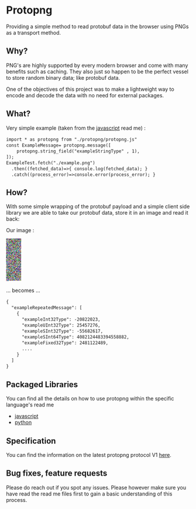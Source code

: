 # Protopng
Providing a simple method to read protobuf data in the browser using PNGs as a transport method.

## Why?
PNG's are highly supported by every modern browser and come with many benefits such as caching. They also just so happen to be the perfect vessel to store random binary data; like protobuf data.

One of the objectives of this project was to make a lightweight way to encode and decode the data with no need for external packages.

## What?
Very simple example (taken from the [javascript](./packages/javascript/README.md) read me) :
```
import * as protopng from "./protopng/protopng.js"
const ExampleMessage= protopng.message([
	protopng.string_field("exampleStringType" , 1),
]);
ExampleTest.fetch("./example.png")
  .then((fetched_data)=>{ console.log(fetched_data); }
  .catch((process_error)=>console.error(process_error); }
```

## How?
With some simple wrapping of the protobuf payload and a simple client side library we are able to take our protobuf data, store it in an image and read it back:

Our image :

![example protopng](./tests/javascript/01-ExampleNested.png)

... becomes ...
```
{
  "exampleRepeatedMessage": [
    {
      "exampleInt32Type": -20822023,
      "exampleUInt32Type": 25457276,
      "exampleSInt32Type": -55682617,
      "exampleSInt64Type": 4082124483394558882,
      "exampleFixed32Type": 2481122489,
      ....
    }
  ]
}
```

## Packaged Libraries
You can find all the details on how to use protopng within the specific language's read me
- [javascript](./packages/javascript/README.md) 
- [python](./packages/python/README.md) 

## Specification
You can find the information on the latest protopng protocol V1 [here](./protocol/protocol-v1.md).

## Bug fixes, feature requests
Please do reach out if you spot any issues. Please however make sure you have read the read me files first to gain a basic understanding of this process.
